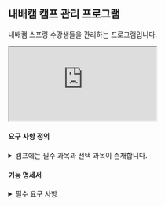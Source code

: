 ## 내배캠 캠프 관리 프로그램

내배캠 스프링 수강생들을 관리하는 프로그램입니다.

<iframe src="https://file.notion.so/f/f/83c75a39-3aba-4ba4-a792-7aefe4b07895/eef815ed-6ea9-4360-8663-53209c24dd9b/%EC%9E%90%EB%B0%94%ED%8C%80%EA%B3%BC%EC%A0%9C%EA%B0%80%EC%9D%B4%EB%93%9C%EC%98%81%EC%83%81.mp4?id=58749dc8-3020-4e69-99b3-cc81c029069c&table=block&spaceId=83c75a39-3aba-4ba4-a792-7aefe4b07895&expirationTimestamp=1714701600000&signature=ItMBHZLH2XfKjc97rlsekExwt-Q1VQLxaiUowzWL5SY" title="description"></iframe>

#### 요구 사항 정의

<details>
<summary>캠프에는 필수 과목과 선택 과목이 존재합니다.</summary>
<div markdown="1">
<table style="border-collapse: collapse; border: none;">
<tr><td style="border: none; vertical-align: top;">

|필수 과목 목록|
|-------------|
|Java|
|객체지향|
|Spring|
|JPA|
|MySQL|

</td>
<td style="border: none; vertical-align: top;">

|선택 과목 목록|
|-------------|
|디자인 패턴|
|Spring Security|
|Spring|
|Redis|
|MongoDB|

</td>
</tr>
</table>
</div>


<details>
<summary>조건</summary>
<div markdown="1">

- 최소 3개 이상의 필수 과목, 2개 이상의 선택 과목을 선택합니다.
- 캠프 기간동안 선택한 과목별로 총 10회의 시험을 봅니다.
- 캠프 매니저는 수강생을 등록 및 관리할 수 있습니다.
- 캠프 매니저는 수강생들의 과목과 시험 점수를 등록 및 관리할 수 있습니다.
- 점수 데이터 타입 : 정수형
- 점수에 따라 등급이 매겨집니다.
  - 과목 : Java
    |1회차|2회차|3회차|...|
    |----|----|----|----|
    |D|D|B|...|

- 등급 산정 기준
  - 필수 과목
    |A|B|C|D|F|N|
    |----|----|----|----|----|----|
    |95 ~ 100|90 ~ 94|80 ~ 89|70 ~ 79|60 ~ 69|60점 미만|

  - 선택 과목
    |A|B|C|D|F|N|
    |----|----|----|----|----|----|
    |90 ~ 100|80 ~ 89|70 ~ 79|60 ~ 69|50 ~ 59|50점 미만|

</div>
</details>

</details>

#### 기능 명세서

<details>
<summary>필수 요구 사항</summary>
<div markdown="1">

<details>
<summary>수강생 관리</summary>
<div markdown="1">

- 주의 ‼️
  - 수강생의 고유번호는 중복될 수 없습니다.
  
1. 수강생 정보를 등록할 수 있습니다.
   |등록 필수 정보|
   |-------------|
   |고유 번호|
   |이름|
   |과목 목록|


1. 수강생 목록을 조회할 수 있습니다. 조회 형식은 자유입니다.
   |조회 필수 정보|
   |-------------|
   |고유 번호|
   |이름|

</div>
</details>

<details>
<summary>점수 관리</summary>
<div markdown="1">

- 주의 ‼️
  - 등록하려는 과목의 회차 점수가 이미 등록되어 있다면 등록할 수 없습니다. 과목의 회차 점수가 중복되어 등록될 수 없습니다.
  - 회차에 10 초과 및 1 미만의 수가 저장될 수 없습니다. (회차 범위: 1 ~ 10)
  - 점수에 100 초과 및 음수가 저장될 수 없습니다. (점수 범위: 0 ~ 100)
  
1. 수강생의 과목별 시험 회차 및 점수를 등록할 수 있습니다.
   - 점수를 등록하면 자동으로 등급이 추가 저장됩니다.
  
2. 수강생의 과목별 회차 점수를 수정할 수 있습니다.

3. 수강생의 특정 과목 회차별 등급을 조회할 수 있습니다.
   - 조회 형식은 자유입니다.
     |조회 필수 정보|
     |-------------|
     |고유 번호|
     |이름|
    
</div>
</details>

</div>
</details>
